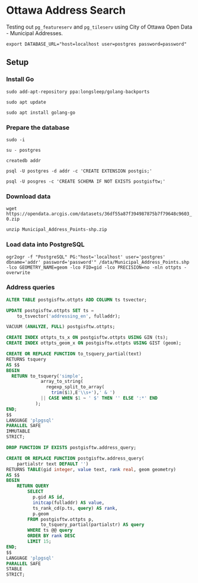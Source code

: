 # Ottawa Address Search

Testing out `pg_featureserv` and `pg_tileserv` using City of Ottawa Open Data - Municipal Addresses.

`export DATABASE_URL="host=localhost user=postgres password=password"`

## Setup

### Install Go

`sudo add-apt-repository ppa:longsleep/golang-backports`

`sudo apt update`

`sudo apt install golang-go`

### Prepare the database

`sudo -i`

`su - postgres`

`createdb addr`

`psql -U postgres -d addr -c 'CREATE EXTENSION postgis;'`

`psql -U posgres -c 'CREATE SCHEMA IF NOT EXISTS postgisftw;'`

### Download data

`wget https://opendata.arcgis.com/datasets/36df55a87f394987875b7f79648c9603_0.zip`

`unzip Municipal_Address_Points-shp.zip`

### Load data into PostgreSQL

`ogr2ogr -f "PostgreSQL" PG:"host='localhost' user='postgres' dbname='addr' password='password'" /data/Municipal_Address_Points.shp -lco GEOMETRY_NAME=geom -lco FID=gid -lco PRECISION=no -nln ottpts -overwrite`

### Address queries

```sql
ALTER TABLE postgisftw.ottpts ADD COLUMN ts tsvector;

UPDATE postgisftw.ottpts SET ts = 
    to_tsvector('addressing_en', fulladdr);

VACUUM (ANALYZE, FULL) postgisftw.ottpts;

CREATE INDEX ottpts_ts_x ON postgisftw.ottpts USING GIN (ts);
CREATE INDEX ottpts_geom_x ON postgisftw.ottpts USING GIST (geom);
```

``` sql
CREATE OR REPLACE FUNCTION to_tsquery_partial(text)
RETURNS tsquery 
AS $$
BEGIN
  RETURN to_tsquery('simple',
             array_to_string(
               regexp_split_to_array(
                 trim($1),E'\\s+'),' & ') 
             || CASE WHEN $1 ~ ' $' THEN '' ELSE ':*' END
           );
END;
$$ 
LANGUAGE 'plpgsql'
PARALLEL SAFE
IMMUTABLE
STRICT;
```

```sql
DROP FUNCTION IF EXISTS postgisftw.address_query;

CREATE OR REPLACE FUNCTION postgisftw.address_query(
    partialstr text DEFAULT '')
RETURNS TABLE(gid integer, value text, rank real, geom geometry)
AS $$
BEGIN
    RETURN QUERY
        SELECT
          p.gid AS id,
          initcap(fulladdr) AS value,
          ts_rank_cd(p.ts, query) AS rank,
          p.geom
        FROM postgisftw.ottpts p,
             to_tsquery_partial(partialstr) AS query
        WHERE ts @@ query
        ORDER BY rank DESC
        LIMIT 15;
END;
$$
LANGUAGE 'plpgsql'
PARALLEL SAFE
STABLE
STRICT;
```